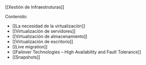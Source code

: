 [[Xestión de Infraestruturas]]

Contenido:
+ [[La necesidad de la virtualización]]
+ [[Virtualización de servidores]]
+ [[Virtualización de almacenamiento]]
+ [[Virtualización de escritorio]]
+ [[Live migration]]
+ [[Failover Technologies – High Availability and Fault Tolerance]]
+ [[Snapshots]]